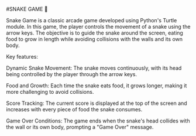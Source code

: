 #SNAKE GAME 🐍


Snake Game is a classic arcade game developed using Python's Turtle module. In this game, the player controls the movement of a snake using the arrow keys. The objective is to guide the snake around the screen, eating food to grow in length while avoiding collisions with the walls and its own body.

Key features:

Dynamic Snake Movement: The snake moves continuously, with its head being controlled by the player through the arrow keys.

Food and Growth: Each time the snake eats food, it grows longer, making it more challenging to avoid collisions.

Score Tracking: The current score is displayed at the top of the screen and increases with every piece of food the snake consumes.

Game Over Conditions: The game ends when the snake's head collides with the wall or its own body, prompting a "Game Over" message.


